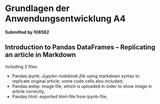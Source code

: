 # **Grundlagen der Anwendungsentwicklung A4**    

**Submitted by 108582**    

## **Introduction to Pandas DataFrames – Replicating an article in Markdown**
including 3 files:
* Pandas.ipynb: *Jupyter-notebook-file* using markdown syntax to replicate original article; some code cells also included;
* Pandas.webp: image file, which is uploaded in order to show image in article correctly;
* Pandas.html: exported html-file from ipynb-file;
